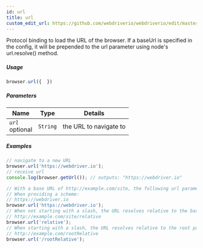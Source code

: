 ```yaml
---
id: url
title: url
custom_edit_url: https://github.com/webdriverio/webdriverio/edit/master/packages/webdriverio/src/commands/browser/url.js
---
```


Protocol binding to load the URL of the browser. If a baseUrl is
specified in the config, it will be prepended to the url parameter using
node's url.resolve() method.

##### Usage

```js
browser.url({  })
```

##### Parameters

| Name | Type | Details |
| ---- | ---- | ------- |
| <code><var>url</var></code><br><span class="label labelWarning">optional</span> | <code>String</code> | the URL to navigate to |

##### Examples

```js url.js
// navigate to a new URL
browser.url('https://webdriver.io');
// receive url
console.log(browser.getUrl()); // outputs: "https://webdriver.io"

```

```js baseUrlResolutions.js
// With a base URL of http://example.com/site, the following url parameters resolve as such:
// When providing a scheme:
// https://webdriver.io
browser.url('https://webdriver.io');
// When not starting with a slash, the URL resolves relative to the baseUrl
// http://example.com/site/relative
browser.url('relative');
// When starting with a slash, the URL resolves relative to the root path of the baseUrl
// http://example.com/rootRelative
browser.url('/rootRelative');
```


